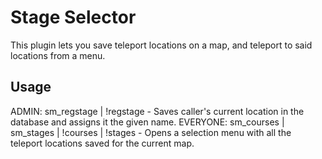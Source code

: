 # Stage Selector

This plugin lets you save teleport locations on a map, and teleport to said locations from a menu.

## Usage

ADMIN: sm_regstage <name> | !regstage <name> - Saves caller's current location in the database and assigns it the given name.
EVERYONE: sm_courses | sm_stages | !courses | !stages - Opens a selection menu with all the teleport locations saved for the current map.